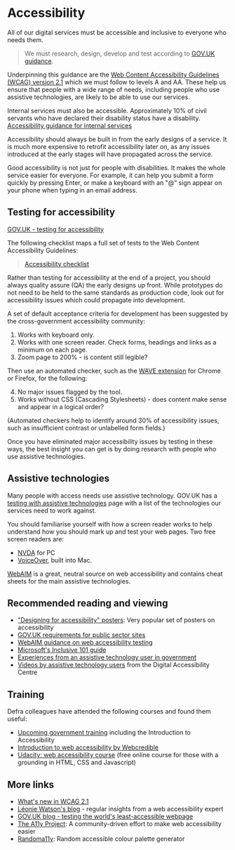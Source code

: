 # Accessibility

All of our digital services must be accessible and inclusive to everyone who needs them.

> We must research, design, develop and test according to [GOV.UK guidance](https://www.gov.uk/service-manual/helping-people-to-use-your-service/making-your-service-accessible-an-introduction).

Underpinning this guidance are the [Web Content Accessibility Guidelines (WCAG) version 2.1](https://www.w3.org/WAI/standards-guidelines/wcag/glance/) which we must follow to levels A and AA. These help us ensure that people with a wide range of needs, including people who use assistive technologies, are likely to be able to use our services.

Internal services must also be accessible. Approximately 10% of civil servants who have declared their disability status have a disability. [Accessibility guidance for internal services​](https://www.gov.uk/service-manual/design/services-for-government-users#accessibility)

Accessibility should always be built in from the early designs of a service. It is much more expensive to retrofit accessibility later on, as any issues introduced at the early stages will have propagated across the service.

Good accessibility is not just for people with disabilities. It makes the whole service easier for everyone. For example, it can help you submit a form quickly by pressing Enter, or make a keyboard with an "@" sign appear on your phone when typing in an email address.

## Testing for accessibility

[GOV.UK - testing for accessibility](https://www.gov.uk/service-manual/technology/testing-for-accessibility)

The following checklist maps a full set of tests to the Web Content Accessibility Guidelines:

> [Accessibility checklist](accessibility_checklist.md)

Rather than testing for accessibility at the end of a project, you should always quality assure (QA) the early designs up front. While prototypes do not need to be held to the same standards as production code, look out for accessibility issues which could propagate into development.

A set of default acceptance criteria for development has been suggested by the cross-government accessibility community:

1. Works with keyboard only.
2. Works with one screen reader. Check forms, headings and links as a minimum on each page.
3. Zoom page to 200% - is content still legible?

Then use an automated checker, such as the [WAVE extension](https://wave.webaim.org/extension/) for Chrome or Firefox, for the following:

4. No major issues flagged by the tool.
5. Works without CSS (Cascading Stylesheets) - does content make sense and appear in a logical order?

(Automated checkers help to identify around 30% of accessibility issues, such as insufficient contrast or unlabelled form fields.)

Once you have eliminated major accessibility issues by testing in these ways, the best insight you can get is by doing research with people who use assistive technologies.

## Assistive technologies

Many people with access needs use assistive technology. GOV.UK has a [testing with assistive technologies](https://www.gov.uk/service-manual/technology/testing-with-assistive-technologies) page with a list of the technologies our services need to work against.

You should familiarise yourself with how a screen reader works to help understand how you should mark up and test your web pages. Two free screen readers are:

* [NVDA](https://www.nvaccess.org/) for PC
* [VoiceOver](https://www.apple.com/uk/accessibility/mac/vision/), built into Mac.

[WebAIM](https://webaim.org/) is a great, neutral source on web accessibility and contains cheat sheets for the main assistive technologies.

## Recommended reading and viewing

* ["Designing for accessibility" posters](https://github.com/UKHomeOffice/posters/blob/master/accessibility/dos-donts/posters_en-UK/accessibility-posters-set.pdf): Very popular set of posters on accessibility
* [GOV.UK requirements for public sector sites](https://www.gov.uk/guidance/accessibility-requirements-for-public-sector-websites-and-apps)
* [WebAIM guidance on web accessibility testing](https://webaim.org/resources/evalquickref/)
* [Microsoft's Inclusive 101 guide](https://www.microsoft.com/design/inclusive/)
* [Experiences from an assistive technology user in government](https://accessibility.blog.gov.uk/2016/07/01/accessibility-and-me-chris-moore/)
* [Videos by assistive technology users](http://digitalaccessibilitycentre.org/index.php/videos) from the Digital Accessibility Centre

## Training

Defra colleagues have attended the following courses and found them useful:

* [Upcoming government training](https://designnotes.blog.gov.uk/events-and-training-in-the-user-centred-design-community/) including the Introduction to Accessibility
* [Introduction to web accessibility by Webcredible](https://www.webcredible.com/training/web-accessibility-training/)
* [Udacity: web accessibility course](https://eu.udacity.com/course/web-accessibility--ud891) (free online course for those with a grounding in HTML, CSS and Javascript)

## More links

* [What's new in WCAG 2.1](https://www.w3.org/WAI/standards-guidelines/wcag/new-in-21/)
* [Léonie Watson's blog](https://tink.uk/) - regular insights from a web accessibility expert
* [GOV.UK blog - testing the world's least-accessible webpage](https://accessibility.blog.gov.uk/2017/02/24/what-we-found-when-we-tested-tools-on-the-worlds-least-accessible-webpage/)
* [The A11y Project](https://a11yproject.com/): A community-driven effort to make web accessibility easier
* [Randoma11y](https://www.randoma11y.com/#/?_k=olul7y): Random accessible colour palette generator
